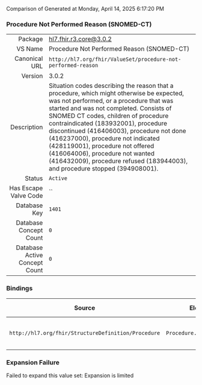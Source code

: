 Comparison of 
Generated at Monday, April 14, 2025 6:17:20 PM

### Procedure Not Performed Reason (SNOMED-CT)

|      |     |
| ---: | --- |
| Package | hl7.fhir.r3.core@3.0.2 |
| VS Name | Procedure Not Performed Reason (SNOMED-CT) |
| Canonical URL | `http://hl7.org/fhir/ValueSet/procedure-not-performed-reason` |
| Version | 3.0.2 |
| Description | Situation codes describing the reason that a procedure, which might otherwise be expected, was not performed, or a procedure that was started and was not completed. Consists of SNOMED CT codes, children of procedure contraindicated (183932001), procedure discontinued (416406003), procedure not done (416237000), procedure not indicated (428119001), procedure not offered (416064006), procedure not wanted (416432009), procedure refused (183944003), and procedure stopped (394908001). |
| Status | `Active` |
| Has Escape Valve Code | `` |
| Database Key | `1401` |
| Database Concept Count | `0` |
| Database Active Concept Count | `0` |
### Bindings

| Source | Element | Binding | Strength | Element Short |
| ------ | ------- | ------- | -------- | ------------- |
| `http://hl7.org/fhir/StructureDefinition/Procedure` | `Procedure.notDoneReason` | `http://hl7.org/fhir/ValueSet/procedure-not-performed-reason` | `Example` | Reason procedure was not performed |

### Expansion Failure

Failed to expand this value set: Expansion is limited
